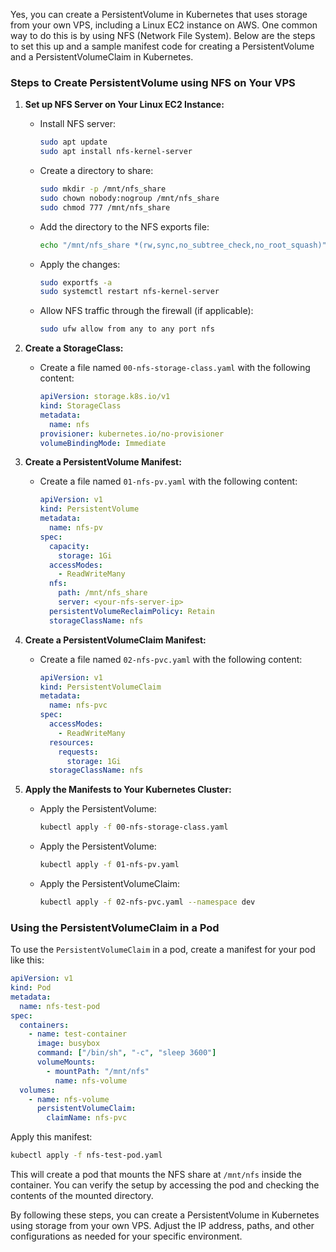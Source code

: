 Yes, you can create a PersistentVolume in Kubernetes that uses storage from your own VPS, including a Linux EC2 instance on AWS. One common way to do this is by using NFS (Network File System). Below are the steps to set this up and a sample manifest code for creating a PersistentVolume and a PersistentVolumeClaim in Kubernetes.

### Steps to Create PersistentVolume using NFS on Your VPS

1. **Set up NFS Server on Your Linux EC2 Instance:**

   - Install NFS server:
     ```sh
     sudo apt update
     sudo apt install nfs-kernel-server
     ```

   - Create a directory to share:
     ```sh
     sudo mkdir -p /mnt/nfs_share
     sudo chown nobody:nogroup /mnt/nfs_share
     sudo chmod 777 /mnt/nfs_share
     ```

   - Add the directory to the NFS exports file:
     ```sh
     echo "/mnt/nfs_share *(rw,sync,no_subtree_check,no_root_squash)" | sudo tee -a /etc/exports
     ```

   - Apply the changes:
     ```sh
     sudo exportfs -a
     sudo systemctl restart nfs-kernel-server
     ```

   - Allow NFS traffic through the firewall (if applicable):
     ```sh
     sudo ufw allow from any to any port nfs
     ```
2. **Create a StorageClass:** 

   - Create a file named `00-nfs-storage-class.yaml` with the following content:
     ```yaml
     apiVersion: storage.k8s.io/v1
     kind: StorageClass
     metadata:
       name: nfs
     provisioner: kubernetes.io/no-provisioner
     volumeBindingMode: Immediate

3. **Create a PersistentVolume Manifest:**

   - Create a file named `01-nfs-pv.yaml` with the following content:
     ```yaml
     apiVersion: v1
     kind: PersistentVolume
     metadata:
       name: nfs-pv
     spec:
       capacity:
         storage: 1Gi
       accessModes:
         - ReadWriteMany
       nfs:
         path: /mnt/nfs_share
         server: <your-nfs-server-ip>
       persistentVolumeReclaimPolicy: Retain
       storageClassName: nfs
     ```

4. **Create a PersistentVolumeClaim Manifest:**

   - Create a file named `02-nfs-pvc.yaml` with the following content:
     ```yaml
     apiVersion: v1
     kind: PersistentVolumeClaim
     metadata:
       name: nfs-pvc
     spec:
       accessModes:
         - ReadWriteMany
       resources:
         requests:
           storage: 1Gi
       storageClassName: nfs
     ```

5. **Apply the Manifests to Your Kubernetes Cluster:**

   - Apply the PersistentVolume:
     ```sh
     kubectl apply -f 00-nfs-storage-class.yaml
     ```

   - Apply the PersistentVolume:
     ```sh
     kubectl apply -f 01-nfs-pv.yaml
     ```

   - Apply the PersistentVolumeClaim:
     ```sh
     kubectl apply -f 02-nfs-pvc.yaml --namespace dev
     ```

### Using the PersistentVolumeClaim in a Pod

To use the `PersistentVolumeClaim` in a pod, create a manifest for your pod like this:

```yaml
apiVersion: v1
kind: Pod
metadata:
  name: nfs-test-pod
spec:
  containers:
    - name: test-container
      image: busybox
      command: ["/bin/sh", "-c", "sleep 3600"]
      volumeMounts:
        - mountPath: "/mnt/nfs"
          name: nfs-volume
  volumes:
    - name: nfs-volume
      persistentVolumeClaim:
        claimName: nfs-pvc
```

Apply this manifest:

```sh
kubectl apply -f nfs-test-pod.yaml
```

This will create a pod that mounts the NFS share at `/mnt/nfs` inside the container. You can verify the setup by accessing the pod and checking the contents of the mounted directory.

By following these steps, you can create a PersistentVolume in Kubernetes using storage from your own VPS. Adjust the IP address, paths, and other configurations as needed for your specific environment.